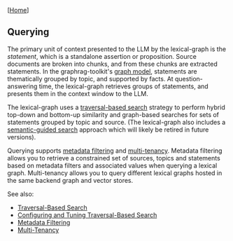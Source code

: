 [[Home](./)]

## Querying
 
The primary unit of context presented to the LLM by the lexical-graph is the *statement*, which is a standalone assertion or proposition. Source documents are broken into chunks, and from these chunks are extracted statements. In the graphrag-toolkit's [graph model](./graph-model.md), statements are thematically grouped by topic, and supported by facts. At question-answering time, the lexical-graph retrieves groups of statements, and presents them in the context window to the LLM.

The lexical-graph uses a [traversal-based search](./traversal-based-search.md) strategy to perform hybrid top-down and bottom-up similarity and graph-based searches for sets of statements grouped by topic and source. (The lexical-graph also includes a [semantic-guided search](./semantic-guided-search.md) approach which will likely be retired in future versions).

Querying supports [metadata filtering](./metadata-filtering.md) and [multi-tenancy](multi-tenancy.md). Metadata filtering allows you to retrieve a constrained set of sources, topics and statements based on metadata filters and associated values when querying a lexical graph. Multi-tenancy allows you to query different lexical graphs hosted in the same backend graph and vector stores. 

See also:

  - [Traversal-Based Search](./traversal-based-search.md)
  - [Configuring and Tuning Traversal-Based Search](./configuring-and-tuning-traversal-based-search.md)
  - [Metadata Filtering](./metadata-filtering.md)
  - [Multi-Tenancy](./multi-tenancy.md)
